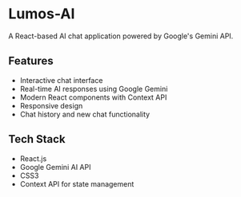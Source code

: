 
# Lumos-AI

A React-based AI chat application powered by Google's Gemini API.

## Features
- Interactive chat interface
- Real-time AI responses using Google Gemini
- Modern React components with Context API
- Responsive design
- Chat history and new chat functionality

## Tech Stack
- React.js
- Google Gemini AI API
- CSS3
- Context API for state management


